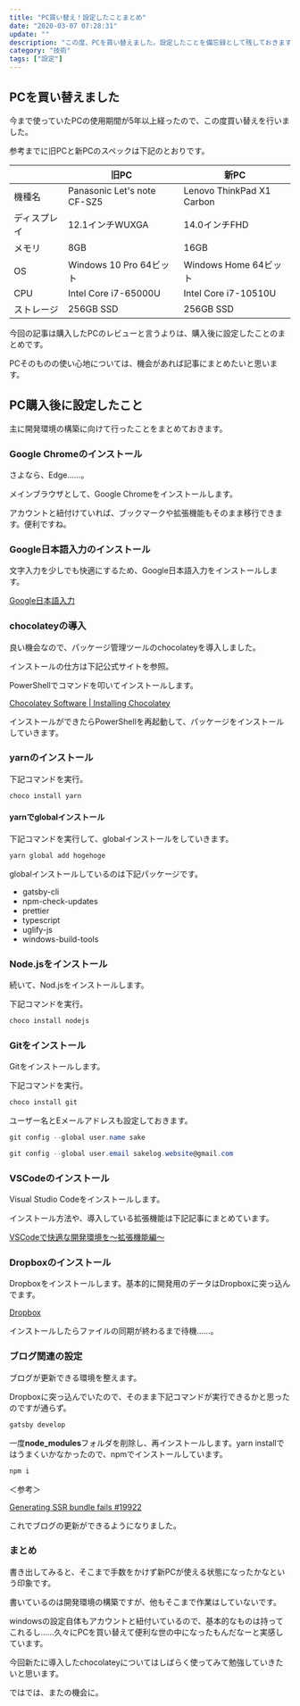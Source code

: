 ```yaml
---
title: "PC買い替え！設定したことまとめ"
date: "2020-03-07 07:28:31"
update: ""
description: "この度、PCを買い替えました。設定したことを備忘録として残しておきます。"
category: "技術"
tags: ["設定"]
---
```


## PCを買い替えました

今まで使っていたPCの使用期間が5年以上経ったので、この度買い替えを行いました。

参考までに旧PCと新PCのスペックは下記のとおりです。

||旧PC|新PC|
|---|---|---|
|機種名|Panasonic Let's note CF-SZ5|Lenovo ThinkPad X1 Carbon|
|ディスプレイ|12.1インチWUXGA|14.0インチFHD|
|メモリ|8GB|16GB|
|OS|Windows 10 Pro 64ビット|Windows Home 64ビット|
|CPU|Intel Core i7-65000U|Intel Core i7-10510U|
|ストレージ|256GB SSD|256GB SSD|

今回の記事は購入したPCのレビューと言うよりは、購入後に設定したことのまとめです。

PCそのものの使い心地については、機会があれば記事にまとめたいと思います。

## PC購入後に設定したこと

主に開発環境の構築に向けて行ったことをまとめておきます。

### Google Chromeのインストール

さよなら、Edge……。

メインブラウザとして、Google Chromeをインストールします。

アカウントと紐付けていれば、ブックマークや拡張機能もそのまま移行できます。便利ですね。

### Google日本語入力のインストール

文字入力を少しでも快適にするため、Google日本語入力をインストールします。

[Google日本語入力](https://www.google.co.jp/ime/)

### chocolateyの導入

良い機会なので、パッケージ管理ツールのchocolateyを導入しました。

インストールの仕方は下記公式サイトを参照。

PowerShellでコマンドを叩いてインストールします。

[Chocolatey Software | Installing Chocolatey](https://chocolatey.org/install#installing-chocolatey)

インストールができたらPowerShellを再起動して、パッケージをインストールしていきます。

### yarnのインストール

下記コマンドを実行。

```powershell
choco install yarn
```

#### yarnでglobalインストール

下記コマンドを実行して、globalインストールをしていきます。

```powershell
yarn global add hogehoge
```

globalインストールしているのは下記パッケージです。

* gatsby-cli
* npm-check-updates
* prettier
* typescript
* uglify-js
* windows-build-tools

### Node.jsをインストール

続いて、Nod.jsをインストールします。

下記コマンドを実行。

```powershell
choco install nodejs
```

### Gitをインストール

Gitをインストールします。

下記コマンドを実行。

```powershell
choco install git
```

ユーザー名とEメールアドレスも設定しておきます。

```powershell
git config --global user.name sake
```

```powershell
git config --global user.email sakelog.website@gmail.com
```

### VSCodeのインストール

Visual Studio Codeをインストールします。

インストール方法や、導入している拡張機能は下記記事にまとめています。

[VSCodeで快適な開発環境を～拡張機能編～](https://sake-log.website/vscode-install-extension/)

### Dropboxのインストール

Dropboxをインストールします。基本的に開発用のデータはDropboxに突っ込んでます。

[Dropbox](https://www.dropbox.com/)

インストールしたらファイルの同期が終わるまで待機……。

### ブログ関連の設定

ブログが更新できる環境を整えます。

Dropboxに突っ込んでいたので、そのまま下記コマンドが実行できるかと思ったのですが通らず。

```powershell
gatsby develop
```

一度**node_modules**フォルダを削除し、再インストールします。yarn installではうまくいかなかったので、npmでインストールしています。

```powershell
npm i
```

＜参考＞

[Generating SSR bundle fails #19922](https://github.com/gatsbyjs/gatsby/issues/19922)

これでブログの更新ができるようになりました。

### まとめ

書き出してみると、そこまで手数をかけず新PCが使える状態になったかなという印象です。

書いているのは開発環境の構築ですが、他もそこまで作業はしていないです。

windowsの設定自体もアカウントと紐付いているので、基本的なものは持ってこれるし……久々にPCを買い替えて便利な世の中になったもんだなーと実感しています。

今回新たに導入したchocolateyについてはしばらく使ってみて勉強していきたいと思います。

ではでは、またの機会に。
